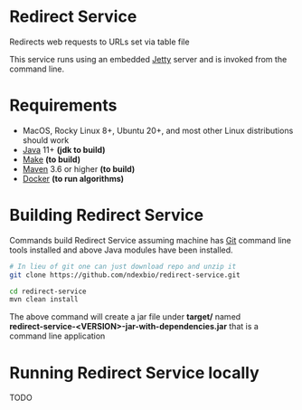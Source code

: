 
[jetty]: http://eclipse.org/jetty/
[maven]: http://maven.apache.org/
[java]: https://www.oracle.com/java/index.html
[git]: https://git-scm.com/
[make]: https://www.gnu.org/software/make
[docker]: https://www.docker.com/

Redirect Service
===================================

Redirects web requests to URLs set via table file

This service runs using an embedded [Jetty][jetty] server and is invoked
from the command line. 


Requirements
=============

* MacOS, Rocky Linux 8+, Ubuntu 20+, and most other Linux distributions should work
* [Java][java] 11+ **(jdk to build)**
* [Make][make] **(to build)**
* [Maven][maven] 3.6 or higher **(to build)**
* [Docker] **(to run algorithms)**

Building Redirect Service
=========================================

Commands build Redirect Service assuming machine has [Git][git] command line tools 
installed and above Java modules have been installed.

```Bash
# In lieu of git one can just download repo and unzip it
git clone https://github.com/ndexbio/redirect-service.git

cd redirect-service
mvn clean install
```

The above command will create a jar file under **target/** named  
**redirect-service-\<VERSION\>-jar-with-dependencies.jar** that
is a command line application

Running Redirect Service locally
==================================================

TODO

